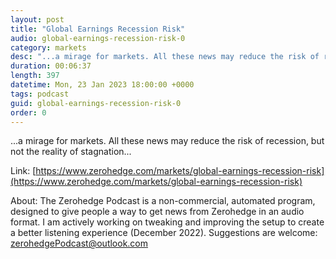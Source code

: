 ```yaml
---
layout: post
title: "Global Earnings Recession Risk"
audio: global-earnings-recession-risk-0
category: markets
desc: "...a mirage for markets. All these news may reduce the risk of recession, but not the reality of stagnation..."
duration: 00:06:37
length: 397
datetime: Mon, 23 Jan 2023 18:00:00 +0000
tags: podcast
guid: global-earnings-recession-risk-0
order: 0
---
```

...a mirage for markets. All these news may reduce the risk of recession, but not the reality of stagnation...

Link: [https://www.zerohedge.com/markets/global-earnings-recession-risk](https://www.zerohedge.com/markets/global-earnings-recession-risk)

About: The Zerohedge Podcast is a non-commercial, automated program, designed to give people a way to get news from Zerohedge in an audio format.  I am actively working on tweaking and improving the setup to create a better listening experience (December 2022).  Suggestions are welcome: [zerohedgePodcast@outlook.com](mailto:zerohedgePodcast@outlook.com)